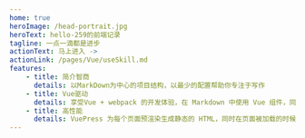 ```yaml
---
home: true
heroImage: /head-portrait.jpg
heroText: hello-259的前端记录
tagline: 一点一滴都是进步
actionText: 马上进入 ->
actionLink: /pages/Vue/useSkill.md
features:
    - title: 简介智商
      details: 以MarkDown为中心的项目结构，以最少的配置帮助你专注于写作
    - title: Vue驱动
      details: 享受Vue + webpack 的开发体验，在 Markdown 中使用 Vue 组件，同时可以使用 Vue 来开发自定义主题。
    - title: 高性能
      details: VuePress 为每个页面预渲染生成静态的 HTML，同时在页面被加载的时候，将作为 SPA 运行。
---
```

